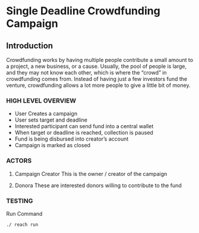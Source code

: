 # Single Deadline Crowdfunding Campaign
## Introduction
Crowdfunding works by having multiple people contribute a small amount to a project, a new business, or a cause. Usually, the pool of people is large, and they may not know each other, which is where the “crowd” in crowdfunding comes from. Instead of having just a few investors fund the venture, crowdfunding allows a lot more people to give a little bit of money.

### HIGH LEVEL OVERVIEW

- User Creates a campaign
- User sets target and deadline 
- Interested participant can send fund into a central wallet
- When target or deadline is reached, collection is paused
- Fund is being disbursed into creator’s account 
- Campaign is marked as closed

### ACTORS

1. Campaign Creator
This is the owner / creator of the campaign

2. Donora
These are interested donors willing to contribute to the fund


### TESTING

Run Command 

```
./ reach run
```
